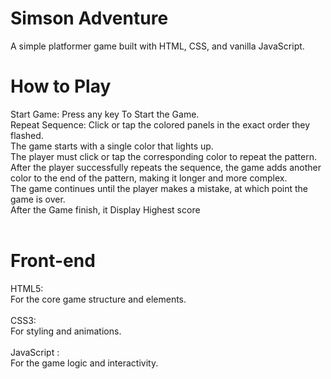 # Simson Adventure 
A simple platformer game built with HTML, CSS, and vanilla JavaScript.
# How to Play
Start Game: Press any key To Start the Game.
<br>
Repeat Sequence: Click or tap the colored panels in the exact order they flashed.
<br>
The game starts with a single color that lights up.
<br>
The player must click or tap the corresponding color to repeat the pattern.
<br>
After the player successfully repeats the sequence, the game adds another color to the end of the pattern, making it longer and more complex.
<br>
The game continues until the player makes a mistake, at which point the game is over.
<br>
After the Game finish, it Display Highest score
<br>
<br>
# Front-end
HTML5: 
<br>For the core game structure and elements.
<br>
<br>
CSS3:
<br>For styling and animations.
<br>
<br>
JavaScript : 
<br>For the game logic and interactivity.
